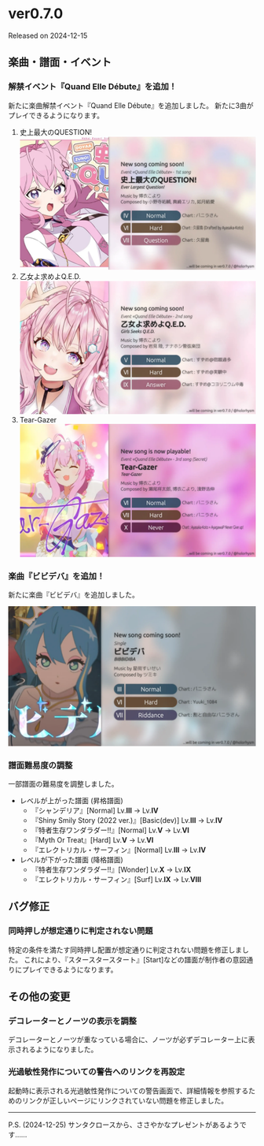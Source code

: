 # ver0.7.0

Released on 2024-12-15

## 楽曲・譜面・イベント

### 解禁イベント『Quand Elle Débute』を追加！

新たに楽曲解禁イベント『Quand Elle Débute』を追加しました。
新たに3曲がプレイできるようになります。

1. 史上最大のQUESTION!
    ![](/assets/images/update/0-7-0/EverLargestQuestion.webp)
2. 乙女よ求めよQ.E.D.
    ![](/assets/images/update/0-7-0/GirlsSeeksQED.webp)
3. Tear-Gazer
    ![](/assets/images/update/0-7-0/TearGazer.webp)

### 楽曲『ビビデバ』を追加！

新たに楽曲『ビビデバ』を追加しました。

![](/assets/images/update/0-7-0/BIBBIDIBA.webp)

### 譜面難易度の調整

一部譜面の難易度を調整しました。

- レベルが上がった譜面 (昇格譜面)
    - 『シャンデリア』\[Normal\] Lv.**Ⅲ** → Lv.**Ⅳ**
    - 『Shiny Smily Story (2022 ver.)』\[Basic(dev)\] Lv.**Ⅲ** → Lv.**Ⅳ**
    - 『特者生存ワンダラダー!!』\[Normal\] Lv.**Ⅴ** → Lv.**Ⅵ**
    - 『Myth Or Treat』\[Hard\] Lv.**Ⅴ** → Lv.**Ⅵ**
    - 『エレクトリカル・サーフィン』\[Normal\] Lv.**Ⅲ** → Lv.**Ⅳ**
- レベルが下がった譜面 (降格譜面)
    - 『特者生存ワンダラダー!!』\[Wonder\] Lv.**Ⅹ** → Lv.**Ⅸ**
    - 『エレクトリカル・サーフィン』\[Surf\] Lv.**Ⅸ** → Lv.**Ⅷ**

## バグ修正

### 同時押しが想定通りに判定されない問題

特定の条件を満たす同時押し配置が想定通りに判定されない問題を修正しました。
これにより、『スタースタースタート』\[Start\]などの譜面が制作者の意図通りにプレイできるようになります。

## その他の変更

### デコレーターとノーツの表示を調整

デコレーターとノーツが重なっている場合に、ノーツが必ずデコレーター上に表示されるようになりました。

### 光過敏性発作についての警告へのリンクを再設定

起動時に表示される光過敏性発作についての警告画面で、詳細情報を参照するためのリンクが正しいページにリンクされていない問題を修正しました。

---

P.S. (2024-12-25)
サンタクロースから、ささやかなプレゼントがあるようです……
